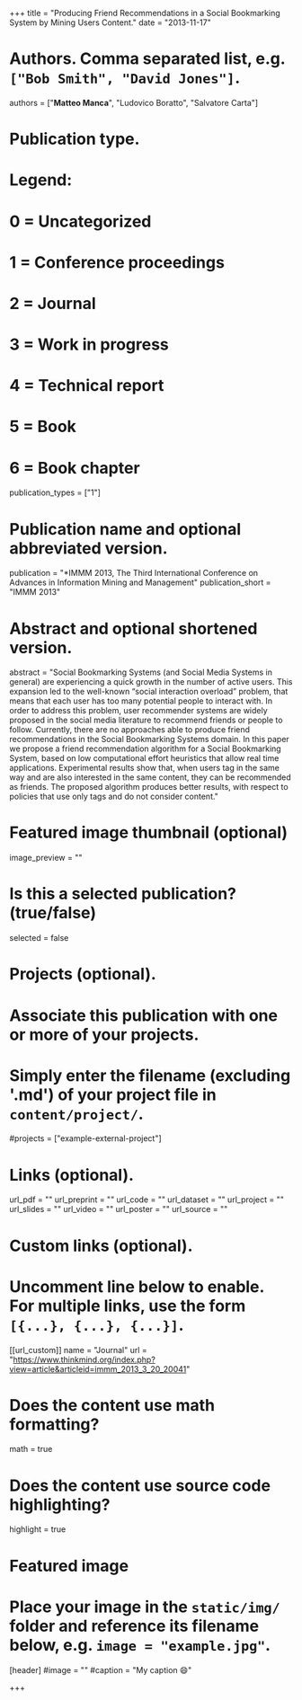 +++
title = "Producing Friend Recommendations in a Social Bookmarking System by Mining Users Content."
date = "2013-11-17"

# Authors. Comma separated list, e.g. `["Bob Smith", "David Jones"]`.

authors = ["**Matteo Manca**", "Ludovico Boratto", "Salvatore Carta"]


# Publication type.
# Legend:
# 0 = Uncategorized
# 1 = Conference proceedings
# 2 = Journal
# 3 = Work in progress
# 4 = Technical report
# 5 = Book
# 6 = Book chapter
publication_types = ["1"]

# Publication name and optional abbreviated version.
publication = "*IMMM 2013, The Third International Conference on Advances in Information Mining and Management"
publication_short = "IMMM 2013"


# Abstract and optional shortened version.
abstract = "Social Bookmarking Systems (and Social Media Systems in general) are experiencing a quick growth in the number of active users. This expansion led to the well-known “social interaction overload” problem, that means that each user has too many potential people to interact with. In order to address this problem, user recommender systems are widely proposed in the social media literature to recommend friends or people to follow. Currently, there are no approaches able to produce friend recommendations in the Social Bookmarking Systems domain. In this paper we propose a friend recommendation algorithm for a Social Bookmarking System, based on low computational effort heuristics that allow real time applications. Experimental results show that, when users tag in the same way and are also interested in the same content, they can be recommended as friends. The proposed algorithm produces better results, with respect to policies that use only tags and do not consider content."

# Featured image thumbnail (optional)
image_preview = ""

# Is this a selected publication? (true/false)
selected = false

# Projects (optional).
#   Associate this publication with one or more of your projects.
#   Simply enter the filename (excluding '.md') of your project file in `content/project/`.
#projects = ["example-external-project"]

# Links (optional).
url_pdf = ""
url_preprint = ""
url_code = ""
url_dataset = ""
url_project = ""
url_slides = ""
url_video = ""
url_poster = ""
url_source = ""

# Custom links (optional).
#   Uncomment line below to enable. For multiple links, use the form `[{...}, {...}, {...}]`.
[[url_custom]]
name = "Journal"
url = "https://www.thinkmind.org/index.php?view=article&articleid=immm_2013_3_20_20041"

# Does the content use math formatting?
math = true

# Does the content use source code highlighting?
highlight = true
  
# Featured image
# Place your image in the `static/img/` folder and reference its filename below, e.g. `image = "example.jpg"`.
[header]
#image = ""
#caption = "My caption :smile:"

+++


